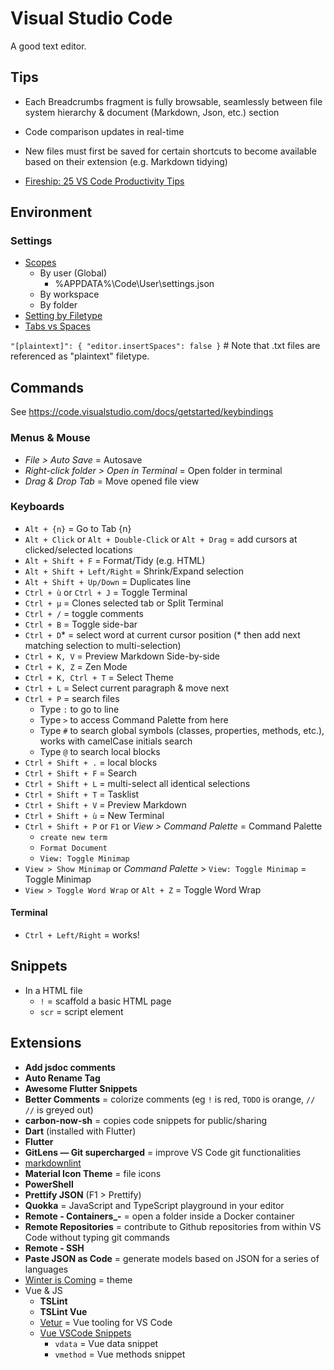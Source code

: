 # Visual Studio Code

A good text editor.

## Tips

* Each Breadcrumbs fragment is fully browsable, seamlessly between file system hierarchy & document (Markdown, Json, etc.) section
* Code comparison updates in real-time
* New files must first be saved for certain shortcuts to become available based on their extension (e.g. Markdown tidying)

* [Fireship: 25 VS Code Productivity Tips](https://www.youtube.com/watch?v=ifTF3ags0XI)

## Environment

### Settings

* [Scopes](https://developer.hyvor.com/vscode-editing-settings-json)
  * By user (Global)
    * %APPDATA%\Code\User\settings.json
  * By workspace
  * By folder
* [Setting by Filetype](https://code.visualstudio.com/docs/getstarted/settings#_language-specific-editor-settings)
* [Tabs vs Spaces](https://stackoverflow.com/a/29972553)

`"[plaintext]": { "editor.insertSpaces": false }`   # Note that .txt files are referenced as "plaintext" filetype.

## Commands

See <https://code.visualstudio.com/docs/getstarted/keybindings>

### Menus & Mouse

* _File > Auto Save_ = Autosave
* _Right-click folder > Open in Terminal_ = Open folder in terminal
* _Drag & Drop Tab_ = Move opened file view

### Keyboards

* `Alt + {n}` = Go to Tab {n}
* `Alt + Click` or `Alt + Double-Click` or `Alt + Drag` = add cursors at clicked/selected locations
* `Alt + Shift + F` = Format/Tidy (e.g. HTML)
* `Alt + Shift + Left/Right` = Shrink/Expand selection
* `Alt + Shift + Up/Down` = Duplicates line
* `Ctrl + ù` or `Ctrl + J` = Toggle Terminal
* `Ctrl + µ` = Clones selected tab or Split Terminal
* `Ctrl + /` = toggle comments
* `Ctrl + B` = Toggle side-bar
* `Ctrl + D`\* = select word at current cursor position (\* then add next matching selection to multi-selection)
* `Ctrl + K, V` = Preview Markdown Side-by-side
* `Ctrl + K, Z` = Zen Mode
* `Ctrl + K, Ctrl + T` = Select Theme
* `Ctrl + L` = Select current paragraph & move next
* `Ctrl + P` = search files
  * Type `:` to go to line
  * Type `>` to access Command Palette from here
  * Type `#` to search global symbols (classes, properties, methods, etc.), works with camelCase initials search
  * Type `@` to search local blocks
* `Ctrl + Shift + .` = local blocks
* `Ctrl + Shift + F` = Search
* `Ctrl + Shift + L` = multi-select all identical selections
* `Ctrl + Shift + T` = Tasklist
* `Ctrl + Shift + V` = Preview Markdown
* `Ctrl + Shift + ù` = New Terminal
* `Ctrl + Shift + P` or `F1` or _View > Command Palette_ = Command Palette
  * `create new term`
  * `Format Document`
  * `View: Toggle Minimap`
* `View > Show Minimap` or _Command Palette_ > `View: Toggle Minimap` = Toggle Minimap
* `View > Toggle Word Wrap` or `Alt + Z` = Toggle Word Wrap

#### Terminal

* `Ctrl + Left/Right` = works!

## Snippets

* In a HTML file
  * `!` = scaffold a basic HTML page
  * `scr` = script element

## Extensions

* **Add jsdoc comments**
* **Auto Rename Tag**
* **Awesome Flutter Snippets**
* **Better Comments** = colorize comments (eg `!` is red, `TODO` is orange, `// //` is greyed out)
* **carbon-now-sh** = copies code snippets for public/sharing
* **Dart** (installed with Flutter)
* **Flutter**
* **GitLens — Git supercharged** = improve VS Code git functionalities
* [markdownlint](https://marketplace.visualstudio.com/items?itemName=DavidAnson.vscode-markdownlint)
* **Material Icon Theme** = file icons
* **PowerShell**
* **Prettify JSON** (F1 > Prettify)
* **Quokka** = JavaScript and TypeScript playground in your editor
* **Remote - Containers_-** = open a folder inside a Docker container
* **Remote Repositories** = contribute to Github repositories from within VS Code without typing git commands
* **Remote - SSH**
* **Paste JSON as Code** = generate models based on JSON for a series of languages
* [Winter is Coming](https://github.com/johnpapa/vscode-winteriscoming) = theme
* Vue & JS
  * **TSLint**
  * **TSLint Vue**
  * [Vetur](https://marketplace.visualstudio.com/items?itemName=octref.vetur) = Vue tooling for VS Code
  * [Vue VSCode Snippets](https://marketplace.visualstudio.com/items?itemName=sdras.vue-vscode-snippets)
    * `vdata` = Vue data snippet
    * `vmethod` = Vue methods snippet
